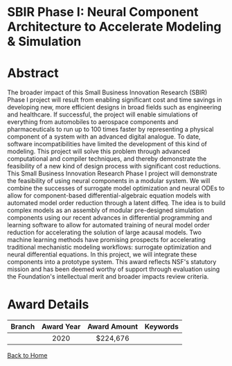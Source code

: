 
SBIR Phase I: Neural Component Architecture to Accelerate Modeling &amp; Simulation
===================================================================================

# Abstract


The broader impact of this Small Business Innovation Research (SBIR) Phase I project will result from enabling significant cost and time savings in developing new, more efficient designs in broad fields such as engineering and healthcare. If successful, the project will enable simulations of everything from automobiles to aerospace components and pharmaceuticals to run up to 100 times faster by representing a physical component of a system with an advanced digital analogue. To date, software incompatibilities have limited the development of this kind of modeling. This project will solve this problem through advanced computational and compiler techniques, and thereby demonstrate the feasibility of a new kind of design process with significant cost reductions. This Small Business Innovation Research Phase I project will demonstrate the feasibility of using neural components in a modular system. We will combine the successes of surrogate model optimization and neural ODEs to allow for component-based differential-algebraic equation models with automated model order reduction through a latent diffeq. The idea is to build complex models as an assembly of modular pre-designed simulation components using our recent advances in differential programming and learning software to allow for automated training of neural model order reduction for accelerating the solution of large acausal models. Two machine learning methods have promising prospects for accelerating traditional mechanistic modeling workflows: surrogate optimization and neural differential equations. In this project, we will integrate these components into a prototype system. This award reflects NSF's statutory mission and has been deemed worthy of support through evaluation using the Foundation's intellectual merit and broader impacts review criteria.  

# Award Details

|Branch|Award Year|Award Amount|Keywords|
| :---: | :---: | :---: | :---: |
||2020|$224,676||
  
  


[Back to Home](https://github.com/chrischow/dod_sbir_awards#543)